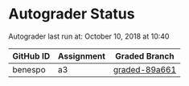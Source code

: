 # Autograder Status
Autograder last run at: October 10, 2018 at 10:40

| GitHub ID | Assignment | Graded Branch |
|-----------|------------|---------------|
| benespo | a3 | [graded-89a661](https://github.com/Fall2018COMP401-001/a3-benespo/tree/graded-89a661) | 
